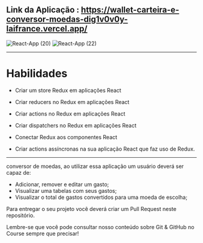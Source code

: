 
## Link da Aplicação : https://wallet-carteira-e-conversor-moedas-dig1v0v0y-laifrance.vercel.app/

![React-App (20)](https://user-images.githubusercontent.com/91226847/169711401-9540e35f-58c7-49f7-a07a-b48ffc2fff33.png)
![React-App (22)](https://user-images.githubusercontent.com/91226847/169711410-3b8b3aab-0bb9-4e05-9a61-fe1e1052c0ce.png)

---

# Habilidades


- Criar um store Redux em aplicações React

- Criar reducers no Redux em aplicações React

- Criar actions no Redux em aplicações React

- Criar dispatchers no Redux em aplicações React

- Conectar Redux aos componentes React

- Criar actions assíncronas na sua aplicação React que faz uso de Redux.

---

 conversor de moedas, ao utilizar essa aplicação um usuário deverá ser capaz de:

- Adicionar, remover e editar um gasto;
- Visualizar uma tabelas com seus gastos;
- Visualizar o total de gastos convertidos para uma moeda de escolha;

Para entregar o seu projeto você deverá criar um Pull Request neste repositório.

Lembre-se que você pode consultar nosso conteúdo sobre Git & GitHub no Course sempre que precisar!

